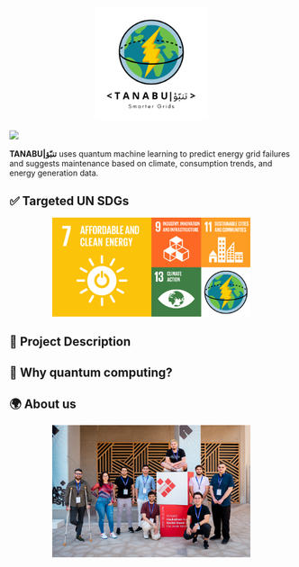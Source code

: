 <p align="center">
  <img src="images/logo.png"
  width=40%/>
</p>

[<img src="https://qbraid-static.s3.amazonaws.com/logos/Launch_on_qBraid_white.png" width="150">](https://account.qbraid.com?gitHubUrl=https://github.com/qBraid/NYUAD-2023.git)



**TANABU|تنبّؤ** uses quantum machine learning to predict energy grid failures and suggests maintenance based on climate, consumption trends, and energy generation data.

## ✅ Targeted UN SDGs

<p align="center">
  <img src="images/sdgs.png"
  width=70%/>
</p>

## 📕 Project Description

## 🤖 Why quantum computing?

## 🌍 About us

<p align="center">
  <img src="images/team_photo.jpg"
  width=70%/>
</p>